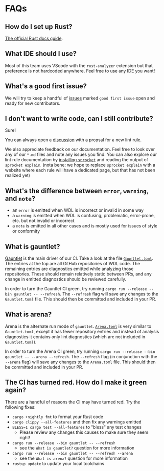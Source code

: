 # FAQs

## How do I set up Rust?

[The official Rust docs guide](https://www.rust-lang.org/tools/install).

## What IDE should I use?

Most of this team uses VScode with the `rust-analyzer` extension but that preference is not hardcoded anywhere. Feel free to use any IDE you want!

## What's a good first issue?

We will try to keep a handful of [issues](https://github.com/stjude-rust-labs/wdl/issues) marked `good first issue` open and ready for new contributors.

## I don't want to write code, can I still contribute?

Sure!

You can always open a [discussion](https://github.com/stjude-rust-labs/wdl/discussions/categories/rule-proposals) with a propsal for a new lint rule.

We also appreciate feedback on our documentation. Feel free to look over any of our `*.md` files and note any issues you find. You can also explore our lint rule documentation by [installing `sprocket`](https://stjude-rust-labs.github.io/sprocket/installation.html) and reading the output of `sprocket explain`. (nota bene: we hope to replace `sprocket explain` with a website where each rule will have a dedicated page, but that has not been realized yet)

## What's the difference between `error`, `warning`, and `note`?

- an `error` is emitted when WDL is incorrect or invalid in some way
- a `warning` is emitted when WDL is confusing, problematic, error-prone, etc. but not invalid or incorrect
- a `note` is emitted in all other cases and is mostly used for issues of style or conformity

## What is gauntlet?

[Gauntlet](https://github.com/stjude-rust-labs/wdl/tree/main/gauntlet) is the main driver of our CI. Take a look at the file [`Gauntlet.toml`](https://github.com/stjude-rust-labs/wdl/blob/main/Gauntlet.toml). The entries at the top are all GitHub repositories of WDL code. The remaining entries are diagnostics emitted while analyzing those repositories. These should remain relatively static between PRs, and any change in emitted diagnostics should be reviewed carefully.

In order to turn the Gauntlet CI green, try running `cargo run --release --bin gauntlet -- --refresh`. The `--refresh` flag will save any changes to the `Gauntlet.toml` file. This should then be committed and included in your PR.

## What is arena?

Arena is the alternate run mode of `gauntlet`. [`Arena.toml`](https://github.com/stjude-rust-labs/wdl/blob/main/Arena.toml) is very similar to `Gauntlet.toml`, except it has fewer repository entries and instead of analysis diagnostics it contains only lint diagnostics (which are not included in `Gauntlet.toml`).

In order to turn the Arena CI green, try running `cargo run --release --bin gauntlet -- --arena --refresh`. The `--refresh` flag (in conjunction with the `--arena` flag) will save any changes to the `Arena.toml` file. This should then be committed and included in your PR.

## The CI has turned red. How do I make it green again?

There are a handful of reasons the CI may have turned red. Try the following fixes:

- `cargo +nightly fmt` to format your Rust code
- `cargo clippy --all-features` and then fix any warnings emitted
- `BLESS=1 cargo test --all-features` to "bless" any test changes
    - Please review any changes this causes to make sure they seem right!
- `cargo run --release --bin gauntlet -- --refresh`
    - see the `What is gauntlet?` question for more information
- `cargo run --release --bin gauntlet -- --refresh --arena`
    - see the `What is arena?` question for more information
- `rustup update` to update your local toolchains
